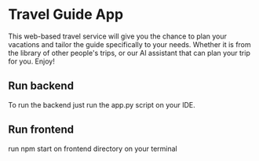 # Travel Guide App
This web-based travel service will give you the chance to plan your vacations and tailor the guide specifically to your needs.
Whether it is from the library of other people's trips, or our AI assistant that can plan your trip for you.
Enjoy!

## Run backend
To run the backend just run the app.py script on your IDE.

## Run frontend
run npm start on frontend directory on your terminal
